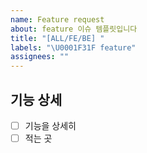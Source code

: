 ```yaml
---
name: Feature request
about: feature 이슈 템플릿입니다
title: "[ALL/FE/BE] "
labels: "\U0001F31F feature"
assignees: ""
---
```


## 기능 상세

- [ ] 기능을 상세히
- [ ] 적는 곳
